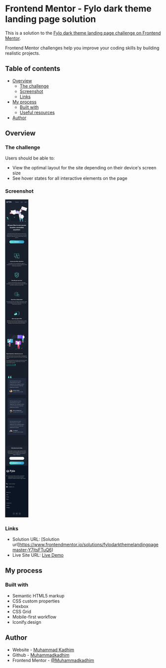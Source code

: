 # Frontend Mentor - Fylo dark theme landing page solution

This is a solution to the [Fylo dark theme landing page challenge on Frontend Mentor](https://www.frontendmentor.io/challenges/fylo-dark-theme-landing-page-5ca5f2d21e82137ec91a50fd).

Frontend Mentor challenges help you improve your coding skills by building realistic projects.

## Table of contents

-   [Overview](#overview)
    -   [The challenge](#the-challenge)
    -   [Screenshot](#screenshot)
    -   [Links](#links)
-   [My process](#my-process)
    -   [Built with](#built-with)
    -   [Useful resources](#useful-resources)
-   [Author](#author)

## Overview

### The challenge

Users should be able to:

-   View the optimal layout for the site depending on their device's screen size
-   See hover states for all interactive elements on the page

### Screenshot

![](/assets/screenshot.png)

### Links

-   Solution URL: [Solution url]https://www.frontendmentor.io/solutions/fylodarkthemelandingpagemaster-Y7jtsFTuQ6)
-   Live Site URL: [Live Demo](https://fylo-app.vercel.app/)

## My process

### Built with

-   Semantic HTML5 markup
-   CSS custom properties
-   Flexbox
-   CSS Grid
-   Mobile-first workflow
-   Iconify.design

## Author

-   Website - [Muhammad Kadhim](https://muhammadkadhim.vercel.app/)
-   Github - [Muhammadkadhim](https://github.com/Muhammadkadhim)
-   Frontend Mentor - [@Muhammadkadhim](https://www.frontendmentor.io/profile/Muhammadkadhim)
